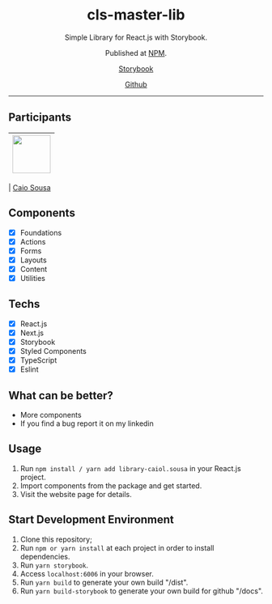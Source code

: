 <h1 align="center">
cls-master-lib
</h1>

<p align="center">Simple Library for React.js with Storybook.</p>
<p align="center">Published at <a href="https://www.npmjs.com/package/cls-master-lib">NPM</a>.</p>

<p align="center">
  <a href="https://clscaio.github.io/component-library/?path=/story/welcome--page">Storybook</a>
</p>

<p align="center">
  <a href="https://github.com/CLSCaio/component-library">Github</a>
</p>

<hr>

## Participants

| [<img src="https://avatars.githubusercontent.com/u/90207109?v=4" width="75px;"/>](https://github.com/CLSCaio) |
| :------------------------------------------------------------------------------------------------------------------------: |


| [Caio Sousa](https://github.com/CLSCaio)

## Components

- [x] Foundations
- [x] Actions
- [x] Forms
- [x] Layouts
- [x] Content
- [x] Utilities

## Techs

- [x] React.js
- [x] Next.js
- [x] Storybook
- [x] Styled Components
- [x] TypeScript
- [x] Eslint

## What can be better?

- More components
- If you find a bug report it on my linkedin

## Usage

1. Run `npm install / yarn add library-caiol.sousa` in your React.js project.<br />
2. Import components from the package and get started.<br />
3. Visit the website page for details. <a href="https://clscaio.github.io/component-library/?path=/story/welcome--page" target="_blank"> </a>

## Start Development Environment

1. Clone this repository;<br />
2. Run `npm or yarn install` at each project in order to install dependencies.<br />
3. Run `yarn storybook`.<br />
4. Access `localhost:6006` in your browser.<br />
5. Run `yarn build` to generate your own build "/dist".<br />
5. Run `yarn build-storybook` to generate your own build for github "/docs".<br />